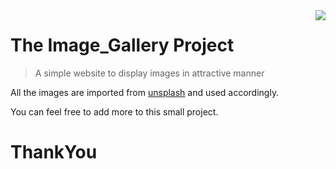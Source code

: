 <img src="[8377243.png](https://www.google.com/url?sa=i&url=https%3A%2F%2Fwww.flaticon.com%2Ffree-icon%2Fgallery_8377243&psig=AOvVaw1Ef2FEiGsDLg06WMQE7TuR&ust=1707755629931000&source=images&cd=vfe&opi=89978449&ved=0CBMQjRxqFwoTCJDf7s7bo4QDFQAAAAAdAAAAABAJ)" align="right" />

# The Image_Gallery Project
> A simple website to display images in attractive manner

All the images are imported from [unsplash](https://unsplash.com/) and used accordingly.

You can feel free to add more to this small project.

# ThankYou
